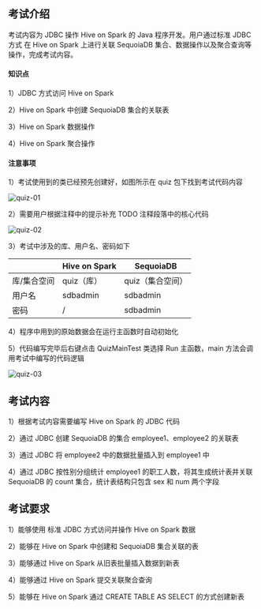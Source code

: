 ## 考试介绍

考试内容为 JDBC 操作 Hive on Spark 的 Java 程序开发。用户通过标准 JDBC 方式 在 Hive on Spark 上进行关联 SequoiaDB 集合、数据操作以及聚合查询等操作，完成考试内容。

#### 知识点

1）JDBC 方式访问 Hive on Spark

2）Hive on Spark 中创建 SequoiaDB 集合的关联表

3）Hive on Spark 数据操作

4）Hive on Spark 聚合操作

#### 注意事项

1）考试使用到的类已经预先创建好，如图所示在 quiz 包下找到考试代码内容

![quiz-01](https://doc.shiyanlou.com/courses/1738/1207281/a417b1b9e57d8872cd7d5ff50f5b10b1-0)

2）需要用户根据注释中的提示补充 TODO 注释段落中的核心代码

![quiz-02](https://doc.shiyanlou.com/courses/1738/1207281/43daf9cc02d4ba04ad4598df96ef41c7-0)

3）考试中涉及的库、用户名、密码如下

|             | Hive on Spark | SequoiaDB        |
| ----------- | ------------- | ---------------- |
| 库/集合空间 | quiz（库）    | quiz（集合空间） |
| 用户名      | sdbadmin      | sdbadmin         |
| 密码        | /             | sdbadmin         |

4）程序中用到的原始数据会在运行主函数时自动初始化

5）代码编写完毕后右键点击 QuizMainTest 类选择 Run 主函数，main 方法会调用考试中编写的代码逻辑

![quiz-03](https://doc.shiyanlou.com/courses/1738/1207281/3fef1c7074a2ae5e29111b94c91d73bc-0)

## 考试内容

1）根据考试内容需要编写 Hive on Spark  的 JDBC 代码

2）通过 JDBC 创建 SequoiaDB  的集合 employee1、employee2 的关联表

3）通过 JDBC 将 employee2 中的数据批量插入到 employee1 中

4）通过 JDBC 按性别分组统计 employee1 的职工人数，将其生成统计表并关联 SequoiaDB 的 count 集合，统计表结构只包含 sex 和 num 两个字段

## 考试要求

1）能够使用 标准 JDBC 方式访问并操作 Hive on Spark 数据

2）能够在 Hive on Spark 中创建和 SequoiaDB 集合关联的表

3）能够通过 Hive on Spark 从旧表批量插入数据到新表

4）能够通过 Hive on Spark 提交关联聚合查询

5）能够在 Hive on Spark 通过 CREATE TABLE AS SELECT 的方式创建新表
